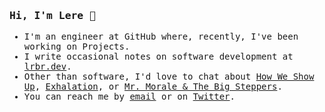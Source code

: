 <samp>
  <h3>Hi, I'm Lere 👋</h3>
  <ul>
    <li>I'm an engineer at GitHub where, recently, I've been working on Projects.</li>
    <li>I write occasional notes on software development at <a href="https://lrbr.dev">lrbr.dev</a>.</li>
    <li>Other than software, I'd love to chat about <a href="http://www.miabirdsong.com/how-we-show-up">How We Show Up</a>, <a href="https://www.penguinrandomhouse.com/books/538034/exhalation-by-ted-chiang/">Exhalation</a>, or <a href="https://open.spotify.com/album/79ONNoS4M9tfIA1mYLBYVX?si=tMfAAHXdQcGht1m5KkYIeA">Mr. Morale & The Big Steppers</a>.</li>
  <li>You can reach me by <a href="mailto:lerebear@github.com">email</a> or on <a href="https://twitter.com/lerebear">Twitter</a>.</li>
  </ul>
 </samp>
